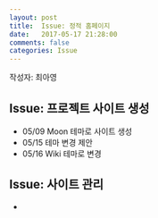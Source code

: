 ```yaml
---
layout: post
title:  Issue: 정적 홈페이지
date:   2017-05-17 21:28:00
comments: false
categories: Issue
---
```

작성자: 최아영

## Issue: 프로젝트 사이트 생성
* 05/09 Moon 테마로 사이트 생성
* 05/15 테마 변경 제안
* 05/16 Wiki 테마로 변경

## Issue: 사이트 관리
* 